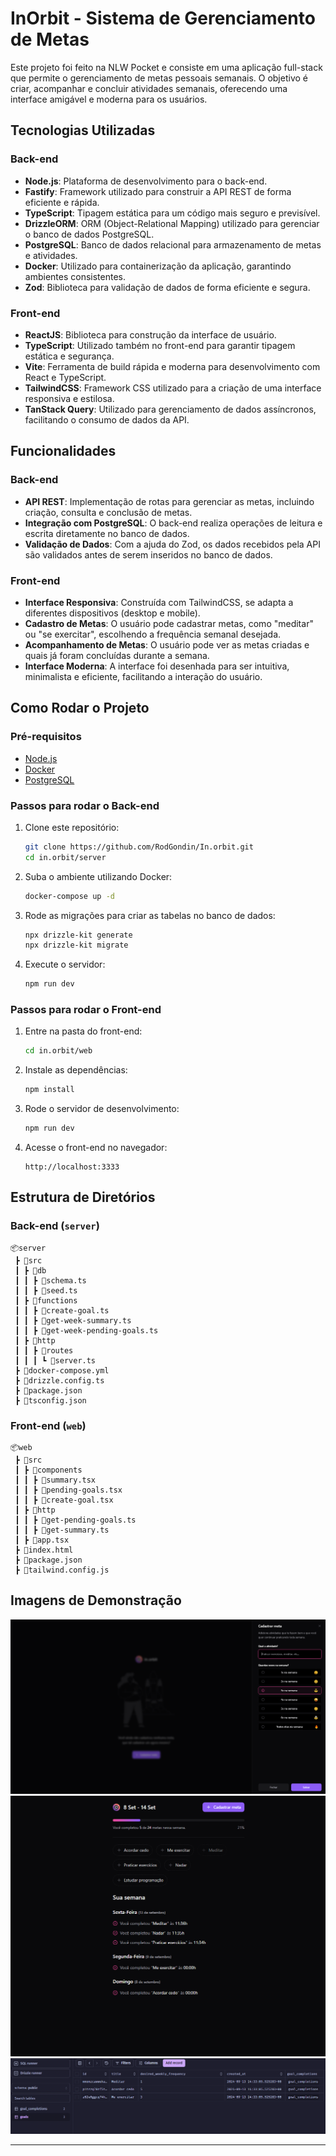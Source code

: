 # InOrbit - Sistema de Gerenciamento de Metas

Este projeto foi feito na NLW Pocket e consiste em uma aplicação full-stack que permite o gerenciamento de metas pessoais semanais. O objetivo é criar, acompanhar e concluir atividades semanais, oferecendo uma interface amigável e moderna para os usuários.

## Tecnologias Utilizadas

### Back-end

- **Node.js**: Plataforma de desenvolvimento para o back-end.
- **Fastify**: Framework utilizado para construir a API REST de forma eficiente e rápida.
- **TypeScript**: Tipagem estática para um código mais seguro e previsível.
- **DrizzleORM**: ORM (Object-Relational Mapping) utilizado para gerenciar o banco de dados PostgreSQL.
- **PostgreSQL**: Banco de dados relacional para armazenamento de metas e atividades.
- **Docker**: Utilizado para containerização da aplicação, garantindo ambientes consistentes.
- **Zod**: Biblioteca para validação de dados de forma eficiente e segura.

### Front-end

- **ReactJS**: Biblioteca para construção da interface de usuário.
- **TypeScript**: Utilizado também no front-end para garantir tipagem estática e segurança.
- **Vite**: Ferramenta de build rápida e moderna para desenvolvimento com React e TypeScript.
- **TailwindCSS**: Framework CSS utilizado para a criação de uma interface responsiva e estilosa.
- **TanStack Query**: Utilizado para gerenciamento de dados assíncronos, facilitando o consumo de dados da API.

## Funcionalidades

### Back-end

- **API REST**: Implementação de rotas para gerenciar as metas, incluindo criação, consulta e conclusão de metas.
- **Integração com PostgreSQL**: O back-end realiza operações de leitura e escrita diretamente no banco de dados.
- **Validação de Dados**: Com a ajuda do Zod, os dados recebidos pela API são validados antes de serem inseridos no banco de dados.

### Front-end

- **Interface Responsiva**: Construída com TailwindCSS, se adapta a diferentes dispositivos (desktop e mobile).
- **Cadastro de Metas**: O usuário pode cadastrar metas, como "meditar" ou "se exercitar", escolhendo a frequência semanal desejada.
- **Acompanhamento de Metas**: O usuário pode ver as metas criadas e quais já foram concluídas durante a semana.
- **Interface Moderna**: A interface foi desenhada para ser intuitiva, minimalista e eficiente, facilitando a interação do usuário.

## Como Rodar o Projeto

### Pré-requisitos

- [Node.js](https://nodejs.org/)
- [Docker](https://www.docker.com/)
- [PostgreSQL](https://www.postgresql.org/)

### Passos para rodar o Back-end

1. Clone este repositório:

   ```bash
   git clone https://github.com/RodGondin/In.orbit.git
   cd in.orbit/server
   ```

2. Suba o ambiente utilizando Docker:

   ```bash
   docker-compose up -d
   ```

3. Rode as migrações para criar as tabelas no banco de dados:

   ```bash
   npx drizzle-kit generate
   npx drizzle-kit migrate
   ```

4. Execute o servidor:
   ```bash
   npm run dev
   ```

### Passos para rodar o Front-end

1. Entre na pasta do front-end:

   ```bash
   cd in.orbit/web
   ```

2. Instale as dependências:

   ```bash
   npm install
   ```

3. Rode o servidor de desenvolvimento:

   ```bash
   npm run dev
   ```

4. Acesse o front-end no navegador:
   ```
   http://localhost:3333
   ```

## Estrutura de Diretórios

### Back-end (`server`)

```
📦server
 ┣ 📂src
 ┃ ┣ 📂db
 ┃ ┃ ┣ 📜schema.ts
 ┃ ┃ ┣ 📜seed.ts
 ┃ ┣ 📂functions
 ┃ ┃ ┣ 📜create-goal.ts
 ┃ ┃ ┣ 📜get-week-summary.ts
 ┃ ┃ ┣ 📜get-week-pending-goals.ts
 ┃ ┣ 📂http
 ┃ ┃ ┣ 📂routes
 ┃ ┃ ┃ ┗ 📜server.ts
 ┣ 📜docker-compose.yml
 ┣ 📜drizzle.config.ts
 ┣ 📜package.json
 ┣ 📜tsconfig.json
```

### Front-end (`web`)

```
📦web
 ┣ 📂src
 ┃ ┣ 📂components
 ┃ ┃ ┣ 📜summary.tsx
 ┃ ┃ ┣ 📜pending-goals.tsx
 ┃ ┃ ┣ 📜create-goal.tsx
 ┃ ┣ 📂http
 ┃ ┃ ┣ 📜get-pending-goals.ts
 ┃ ┃ ┣ 📜get-summary.ts
 ┃ ┣ 📜app.tsx
 ┣ 📜index.html
 ┣ 📜package.json
 ┣ 📜tailwind.config.js
```

## Imagens de Demonstração

![Cadastro de Metas](.github/preview_1.png)
![Resumo de Metas](.github/preview_2.png)
![Preview do banco de dados](.github/preview_db.png)

---
